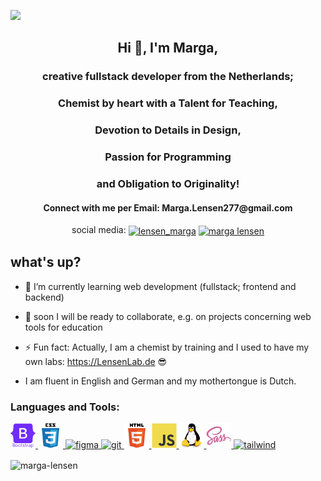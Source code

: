 ![](https://komarev.com/ghpvc/?username=marga-lensen&color=fbbf24)


<h2 align="center">Hi 👋, I'm Marga,</h2>
<h3 align="center">creative fullstack developer from the Netherlands;</h3>
<h3 align="center">Chemist by heart with a Talent for Teaching,</h3>
<h3 align="center">Devotion to Details in Design,</h3>
<h3 align="center">Passion for Programming</h3>
<h3 align="center">and Obligation to Originality!</h3>

<h4 align="center" color= "blue">Connect with me per Email: Marga.Lensen277@gmail.com</h4>
<p align="center">social media: 
  <a href="https://twitter.com/lensen_marga" target="blank"><img align="center" src="https://raw.githubusercontent.com/rahuldkjain/github-profile-readme-generator/master/src/images/icons/Social/twitter.svg" alt="lensen_marga" height="30" width="40" /></a>
<a href="https://linkedin.com/in/marga lensen" target="blank"><img align="center" src="https://raw.githubusercontent.com/rahuldkjain/github-profile-readme-generator/master/src/images/icons/Social/linked-in-alt.svg" alt="marga lensen" height="30" width="40" /></a>
</p>
</p>


##  what's up?
- 🌱 I’m currently learning web development (fullstack; frontend and backend)

- 👯 soon I will be ready to collaborate, e.g. on projects concerning web tools for education

- ⚡ Fun fact: Actually, I am a chemist by training and I used to have my own labs: 
https://LensenLab.de 😎

- I am fluent in English and German and my mothertongue is Dutch.

<!-- - 🤔 I’m looking for help with ...
- 💬 Ask me about ...
- 📫 How to reach me: ...
- 😄 Pronouns: ... -->


<h3 align="left">Languages and Tools:</h3>
<p align="left"> <a href="https://getbootstrap.com" target="_blank" rel="noreferrer"> <img src="https://raw.githubusercontent.com/devicons/devicon/master/icons/bootstrap/bootstrap-plain-wordmark.svg" alt="bootstrap" width="40" height="40"/> </a> <a href="https://www.w3schools.com/css/" target="_blank" rel="noreferrer"> <img src="https://raw.githubusercontent.com/devicons/devicon/master/icons/css3/css3-original-wordmark.svg" alt="css3" width="40" height="40"/> </a> <a href="https://www.figma.com/" target="_blank" rel="noreferrer"> <img src="https://www.vectorlogo.zone/logos/figma/figma-icon.svg" alt="figma" width="40" height="40"/> </a> <a href="https://git-scm.com/" target="_blank" rel="noreferrer"> <img src="https://www.vectorlogo.zone/logos/git-scm/git-scm-icon.svg" alt="git" width="40" height="40"/> </a> <a href="https://www.w3.org/html/" target="_blank" rel="noreferrer"> <img src="https://raw.githubusercontent.com/devicons/devicon/master/icons/html5/html5-original-wordmark.svg" alt="html5" width="40" height="40"/> </a> <a href="https://developer.mozilla.org/en-US/docs/Web/JavaScript" target="_blank" rel="noreferrer"> <img src="https://raw.githubusercontent.com/devicons/devicon/master/icons/javascript/javascript-original.svg" alt="javascript" width="40" height="40"/> </a> <a href="https://www.linux.org/" target="_blank" rel="noreferrer"> <img src="https://raw.githubusercontent.com/devicons/devicon/master/icons/linux/linux-original.svg" alt="linux" width="40" height="40"/> </a> <a href="https://sass-lang.com" target="_blank" rel="noreferrer"> <img src="https://raw.githubusercontent.com/devicons/devicon/master/icons/sass/sass-original.svg" alt="sass" width="40" height="40"/> </a> <a href="https://tailwindcss.com/" target="_blank" rel="noreferrer"> <img src="https://www.vectorlogo.zone/logos/tailwindcss/tailwindcss-icon.svg" alt="tailwind" width="40" height="40"/> </a> </p>

<p><img align="center" src="https://github-readme-stats.vercel.app/api/top-langs?username=marga-lensen&show_icons=true&locale=en&layout=compact" alt="marga-lensen" /></p>


